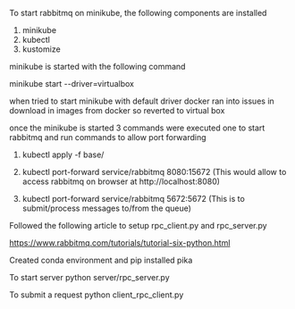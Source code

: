 To start rabbitmq on minikube, the following components are installed
1) minikube
2) kubectl
3) kustomize

minikube is started with the following command

minikube start --driver=virtualbox

when tried to start minikube with default driver docker ran into issues in download in images from docker so reverted to virtual box

once the minikube is started 3 commands were executed one to start rabbitmq and run commands to allow port forwarding

1) kubectl apply -f base/

2) kubectl port-forward service/rabbitmq 8080:15672   (This would allow to access rabbitmq on browser at http://localhost:8080)

3) kubectl port-forward service/rabbitmq 5672:5672  (This is to submit/process messages to/from the queue)

Followed the following article to setup rpc_client.py and rpc_server.py

https://www.rabbitmq.com/tutorials/tutorial-six-python.html

Created conda environment and pip installed pika 

To start server python server/rpc_server.py

To submit a request python client_rpc_client.py